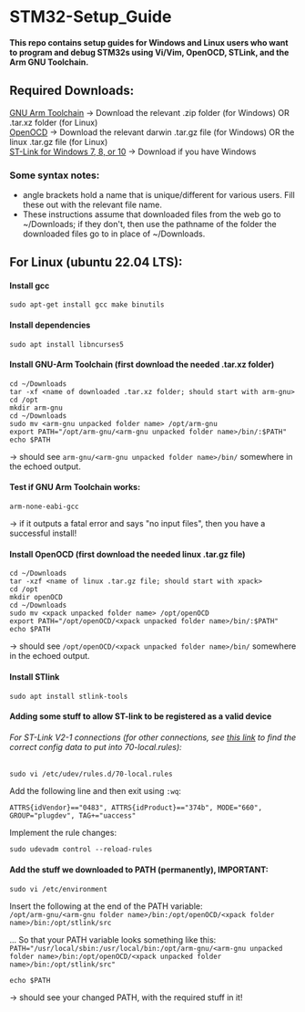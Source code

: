 # STM32-Setup_Guide
#### This repo contains setup guides for Windows and Linux users who want to program and debug STM32s using Vi/Vim, OpenOCD, STLink, and the Arm GNU Toolchain.  

## Required Downloads:
[GNU Arm Toolchain](https://developer.arm.com/downloads/-/arm-gnu-toolchain-downloads)  -> Download the relevant .zip folder (for Windows) OR .tar.xz folder (for Linux)  
[OpenOCD](https://github.com/xpack-dev-tools/openocd-xpack/releases) -> Download the relevant darwin .tar.gz file (for Windows) OR the linux .tar.gz file (for Linux)  
[ST-Link for Windows 7, 8, or 10](https://www.st.com/en/development-tools/stsw-link009.html#get-software) -> Download if you have Windows

### Some syntax notes:  
- angle brackets hold a name that is unique/different for various users. Fill these out with the relevant file name.  
- These instructions assume that downloaded files from the web go to ~/Downloads; if they don't, then use the pathname of the folder the downloaded files go to in place of ~/Downloads.
  
## For Linux (ubuntu 22.04 LTS):  

#### Install gcc  
```
sudo apt-get install gcc make binutils
```

#### Install dependencies   
```
sudo apt install libncurses5
```

#### Install GNU-Arm Toolchain (first download the needed .tar.xz folder)  
```
cd ~/Downloads
tar -xf <name of downloaded .tar.xz folder; should start with arm-gnu>
cd /opt
mkdir arm-gnu
cd ~/Downloads
sudo mv <arm-gnu unpacked folder name> /opt/arm-gnu
export PATH="/opt/arm-gnu/<arm-gnu unpacked folder name>/bin/:$PATH"
echo $PATH
```
-> should see `arm-gnu/<arm-gnu unpacked folder name>/bin/` somewhere in the echoed output.  

#### Test if GNU Arm Toolchain works:  
```
arm-none-eabi-gcc
```
-> if it outputs a fatal error and says "no input files", then you have a successful install!  

#### Install OpenOCD (first download the needed linux .tar.gz file)   
```
cd ~/Downloads
tar -xzf <name of linux .tar.gz file; should start with xpack>
cd /opt
mkdir openOCD
cd ~/Downloads
sudo mv <xpack unpacked folder name> /opt/openOCD
export PATH="/opt/openOCD/<xpack unpacked folder name>/bin/:$PATH"
echo $PATH
```
-> should see `/opt/openOCD/<xpack unpacked folder name>/bin/` somewhere in the echoed output.  

#### Install STlink
```
sudo apt install stlink-tools
```

#### Adding some stuff to allow ST-link to be registered as a valid device
###### For ST-Link V2-1 connections (for other connections, see [this link](https://github.com/arduino/OpenOCD/blob/master/contrib/60-openocd.rules) to find the correct config data to put into 70-local.rules):  
```
sudo vi /etc/udev/rules.d/70-local.rules
```
Add the following line and then exit using `:wq`:
```
ATTRS{idVendor}=="0483", ATTRS{idProduct}=="374b", MODE="660", GROUP="plugdev", TAG+="uaccess"
```
Implement the rule changes:
```
sudo udevadm control --reload-rules
```

#### Add the stuff we downloaded to PATH (permanently), IMPORTANT:  
```
sudo vi /etc/environment
```
Insert the following at the end of the PATH variable:    
`/opt/arm-gnu/<arm-gnu folder name>/bin:/opt/openOCD/<xpack folder name>/bin:/opt/stlink/src`  

... So that your PATH variable looks something like this:  
`PATH="/usr/local/sbin:/usr/local/bin:/opt/arm-gnu/<arm-gnu unpacked folder name>/bin:/opt/openOCD/<xpack unpacked folder name>/bin:/opt/stlink/src"`  

```
echo $PATH
```
-> should see your changed PATH, with the required stuff in it!








